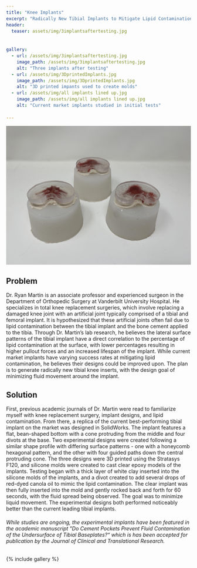 ```yaml
---
title: "Knee Implants"
excerpt: "Radically New Tibial Implants to Mitigate Lipid Contamination"
header:
  teaser: assets/img/3implantsaftertesting.jpg


gallery:
  - url: /assets/img/3implantsaftertesting.jpg
    image_path: /assets/img/3implantsaftertesting.jpg
    alt: "Three implants after testing"
  - url: /assets/img/3DprintedImplants.jpg
    image_path: /assets/img/3DprintedImplants.jpg
    alt: "3D printed impants used to create molds"
  - url: /assets/img/all implants lined up.jpg
    image_path: /assets/img/all implants lined up.jpg
    alt: "Current market implants studied in initial tests"
  
---
```



<img src="/assets/img/3implantsaftertesting.jpg" alt="Philip Butcher" style="width:900px;"/>

## Problem

Dr. Ryan Martin is an associate professor and experienced surgeon in the Department of Orthopedic Surgery at Vanderbilt University Hospital. He specializes in total knee replacement surgeries, which involve replacing a damaged knee joint with an artificial joint typically comprised of a tibial and femoral implant. It is hypothesized that these artificial joints often fail due to lipid contamination between the tibial implant and the bone cement applied to the tibia. Through Dr. Martin’s lab research, he believes the lateral surface patterns of the tibial implant have a direct correlation to the percentage of lipid contamination at the surface, with lower percentages resulting in higher pullout forces and an increased lifespan of the implant. While current market implants have varying success rates at mitigating lipid contamination, he believes their designs could be improved upon. The plan is to generate radically new tibial knee inserts, with the design goal of minimizing fluid movement around the implant.



## Solution


First, previous academic journals of Dr. Martin were read to familiarize myself with knee replacement surgery, implant designs, and lipid contamination. From there, a replica of the current best-performing tibial implant on the market was designed in SolidWorks. The implant features a flat, bean-shaped bottom with a cone protruding from the middle and four divots at the base. Two experimental designs were created following a similar shape profile with differing surface patterns - one with a honeycomb hexagonal pattern, and the other with four guided paths down the central protruding cone. The three designs were 3D printed using the Stratasys F120, and silicone molds were created to cast clear epoxy models of the implants. Testing began with a thick layer of white clay inserted into the silicone molds of the implants, and a divot created to add several drops of red-dyed canola oil to mimic the lipid contamination. The clear implant was then fully inserted into the mold and gently rocked back and forth for 60 seconds, with the fluid spread being observed. The goal was to minimize liquid movement. The experimental designs both performed noticeably better than the current leading tibial implants. 

###### While studies are ongoing, the experimental implants have been featured in the academic manuscript "Do Cement Pockets Prevent Fluid Contamination of the Undersurface of Tibial Baseplates?“ which is has been accepted for publication by the Journal of Clinical and Translational Research.


{% include gallery %}
